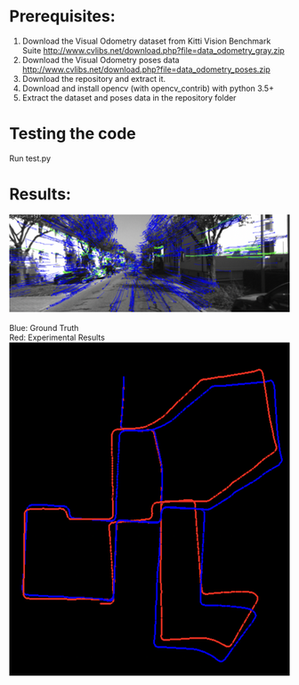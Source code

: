 # Prerequisites:

1. Download the Visual Odometry dataset from Kitti Vision Benchmark Suite
  http://www.cvlibs.net/download.php?file=data_odometry_gray.zip
2. Download the Visual Odometry poses data
http://www.cvlibs.net/download.php?file=data_odometry_poses.zip
3. Download the repository and extract it.
4. Download and install opencv (with opencv_contrib) with python 3.5+
5. Extract the dataset and poses data in the repository folder

# Testing the code 
Run test.py
# Results:
![illustration](Features.png) \
\
Blue: Ground Truth\
Red: Experimental Results
![illustration](VO.png)
